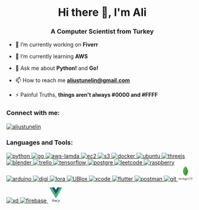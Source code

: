 <h1 align="center">Hi there 👋, I'm Ali</h1>
<h3 align="center">A Computer Scientist from Turkey</h3>
<!-- 
<p align="left"> <img src="https://komarev.com/ghpvc/?username=erbilnas&label=Profile%20views&color=0e75b6&style=flat" alt="aliustunelin" /> </p>

<p align="left"> <a href="https://github.com/ryo-ma/github-profile-trophy"><img src="https://github-profile-trophy.vercel.app/?username=aliustunelin" alt="aliustunelin" /></a> </p>

<p align="left"> <a href="https://twitter.com/koalafied_dev" target="blank"><img src="https://img.shields.io/twitter/follow/koalafied_dev?logo=twitter&style=for-the-badge" alt="erbilnas" /></a> </p>
-->

- 🔭 I’m currently working on **Fiverr**

- 🌱 I’m currently learning **AWS**

<!-- - 👨‍💻 All of my projects are available at [https://erbilnas.com/#/portfolio](https://erbilnas.com/#/portfolio) cloud_cv_url -->

- 💬 Ask me about **Python!** and **Go!**

- 📫 How to reach me **aliustunelin@gmail.com**

- ⚡ Painful Truths, **things aren’t always #0000 and #FFFF**

<h3 align="left">Connect with me:</h3>
<p align="left">
<a href="https://www.linkedin.com/in/ali-ustunel3338/" target="blank"><img align="center" src="https://cdn.jsdelivr.net/npm/simple-icons@3.0.1/icons/linkedin.svg" alt="aliustunelin" height="30" width="40" /></a>
</p>

<h3 align="left">Languages and Tools:</h3>
<p align="left">
	<a href="https://www.python.org/" target="_blank"> 
	<img src="https://www.vectorlogo.zone/logos/python/python-icon.svg" alt="python" width="40" height="40"/> </a> 
	<a href="https://go.dev/" target="_blank"> 
	<img src="https://go.dev/blog/go-brand/Go-Logo/SVG/Go-Logo_Blue.svg" alt="go" width="40" height="40"/> </a> 
	<a href="https://aws.amazon.com/tr/lambda/?nc2=h_ql_prod_fs_lbd" target="_blank"> 
	<img src="https://www.vectorlogo.zone/logos/amazon_awslambda/amazon_awslambda-icon.svg" alt="aws-lamda" width="40" height="40"/> </a> 
	<a href="https://aws.amazon.com/tr/ec2/?nc2=h_ql_prod_fs_ec2" target="_blank"> 
	<img src="https://upload.wikimedia.org/wikipedia/commons/b/b9/AWS_Simple_Icons_Compute_Amazon_EC2_Instances.svg" alt="ec2" width="40" height="40"/> </a> 
	<a href="https://aws.amazon.com/tr/s3/" target="_blank"> 
	<img src="https://www.svgrepo.com/show/303446/aws-s3-logo.svg" alt="s3" width="40" height="40"/> </a>
	<a href="https://www.docker.com/" target="_blank"> 
	<img src="https://www.vectorlogo.zone/logos/docker/docker-icon.svg" alt="docker" width="40" height="40"/> </a>
	<a href="https://ubuntu.com/" target="_blank"> 
	<img src="https://www.vectorlogo.zone/logos/ubuntu/ubuntu-icon.svg" alt="ubuntu" width="40" height="40"/> </a>
	<a href="https://threejs.org/" target="_blank"> 
	<img src="https://upload.wikimedia.org/wikipedia/commons/thumb/3/3f/Three.js_Icon.svg/512px-Three.js_Icon.svg.png?20211115112438" alt="threejs" width="40" height="40"/> </a>
	<a href="https://www.blender.org/" target="_blank"> 
	<img src="https://upload.wikimedia.org/wikipedia/commons/thumb/0/0c/Blender_logo_no_text.svg/120px-Blender_logo_no_text.svg.png" alt="blender" width="40" height="40"/> </a>
	<a href="https://trello.com/" target="_blank"> 
	<img src="https://www.vectorlogo.zone/logos/trello/trello-icon.svg" alt="trello" width="40" height="40"/> </a> 
	<a href="https://www.tensorflow.org" target="_blank"> 
	<img src="https://www.vectorlogo.zone/logos/tensorflow/tensorflow-icon.svg" alt="tensorflow" width="40" height="40"/> </a>
	<a href="https://www.postgresql.org/" target="_blank"> 
	<img src="https://www.vectorlogo.zone/logos/postgresql/postgresql-icon.svg" alt="postgre" width="40" height="40"/> </a>  
	<a href="https://leetcode.com/aliustunelin/" target="_blank"> 
	<img src="https://raw.githubusercontent.com/simple-icons/simple-icons/d1eee179c8a266daa9c35a1b992b8a0851e7a240/icons/leetcode.svg" alt="leetcode" width="40" height="40"/> </a>  
	<a href="https://www.raspberrypi.org/" target="_blank"> 
	<img src="https://www.vectorlogo.zone/logos/raspberrypi/raspberrypi-icon.svg" alt="raspberry" width="40" height="40"/> </a>
	<a href="https://www.arduino.cc/" target="_blank"> 
	<img src="https://www.vectorlogo.zone/logos/arduino/arduino-icon.svg" alt="arduino" width="40" height="40"/> </a>
	<a href="https://www.digi.com/xbee" target="_blank"> 
	<img src="https://cdn.worldvectorlogo.com/logos/digi-1.svg" alt="digi" width="40" height="40"/> </a>
	<a href="https://tr.wikipedia.org/wiki/LoRa" target="_blank"> 
	<img src="https://upload.wikimedia.org/wikipedia/commons/thumb/1/13/LoRaWAN_Logo.svg/512px-LoRaWAN_Logo.svg.png?20220113153343" alt="lora" width="40" height="40"/> </a>
	<a href="https://www.u-blox.com/en" target="_blank"> 
	<img src="https://upload.wikimedia.org/wikipedia/commons/thumb/0/02/U-blox_logo.svg/800px-U-blox_logo.svg.png?20191005020648" alt="UBlox" width="40" height="40"/> </a>
	<a href="https://developer.apple.com/xcode/" target="_blank"> 
	<img src="https://www.vectorlogo.zone/logos/apple_xcode/apple_xcode-icon.svg" alt="xcode" width="40" height="40"/> </a>
	<a href="https://flutter.dev/" target="_blank"> 
	<img src="https://www.vectorlogo.zone/logos/flutterio/flutterio-icon.svg" alt="flutter" width="40" height="40"/> </a> 
	<a href="https://postman.com" target="_blank"> <img src="https://www.vectorlogo.zone/logos/getpostman/getpostman-icon.svg" alt="postman" width="40" height="40"/> </a>
	<a href="https://git-scm.com/" target="_blank"> <img src="https://www.vectorlogo.zone/logos/git-scm/git-scm-icon.svg" alt="git" width="40" height="40"/> </a> 
	<a href="https://www.mongodb.com/" target="_blank"> <img src="https://raw.githubusercontent.com/devicons/devicon/master/icons/mongodb/mongodb-original-wordmark.svg" alt="mongodb" width="40" height="40"/> </a> </p>
	<a href="https://www.adobe.com/products/xd.html" target="_blank"> <img src="https://cdn.worldvectorlogo.com/logos/adobe-xd.svg" alt="xd" width="40" height="40"/> </a>
	<a href="https://firebase.google.com/" target="_blank"> <img src="https://www.vectorlogo.zone/logos/firebase/firebase-icon.svg" alt="firebase" width="40" height="40"/> </a> 
	<a href="https://vuejs.org/" target="_blank"> <img src="https://raw.githubusercontent.com/devicons/devicon/master/icons/vuejs/vuejs-original-wordmark.svg" alt="vuejs" width="40" height="40"/> </a> </p>
	
